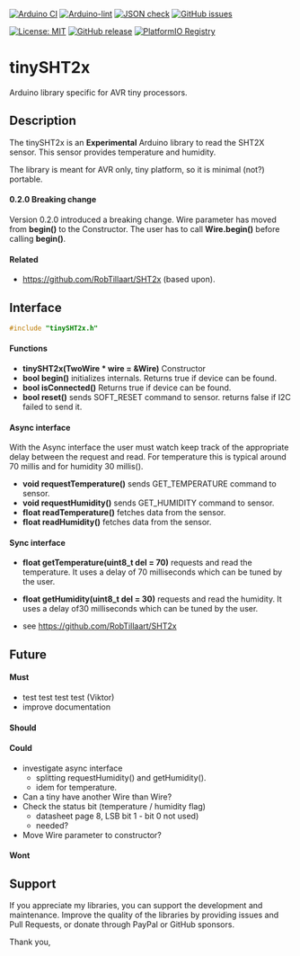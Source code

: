 
[![Arduino CI](https://github.com/RobTillaart/tinySHT2x/workflows/Arduino%20CI/badge.svg)](https://github.com/marketplace/actions/arduino_ci)
[![Arduino-lint](https://github.com/RobTillaart/tinySHT2x/actions/workflows/arduino-lint.yml/badge.svg)](https://github.com/RobTillaart/tinySHT2x/actions/workflows/arduino-lint.yml)
[![JSON check](https://github.com/RobTillaart/tinySHT2x/actions/workflows/jsoncheck.yml/badge.svg)](https://github.com/RobTillaart/tinySHT2x/actions/workflows/jsoncheck.yml)
[![GitHub issues](https://img.shields.io/github/issues/RobTillaart/tinySHT2x.svg)](https://github.com/RobTillaart/tinySHT2x/issues)

[![License: MIT](https://img.shields.io/badge/license-MIT-green.svg)](https://github.com/RobTillaart/tinySHT2x/blob/master/LICENSE)
[![GitHub release](https://img.shields.io/github/release/RobTillaart/tinySHT2x.svg?maxAge=3600)](https://github.com/RobTillaart/tinySHT2x/releases)
[![PlatformIO Registry](https://badges.registry.platformio.org/packages/robtillaart/library/tinySHT2x.svg)](https://registry.platformio.org/libraries/robtillaart/tinySHT2x)


# tinySHT2x

Arduino library specific for AVR tiny processors. 


## Description

The tinySHT2x is an **Experimental** Arduino library to read the SHT2X sensor.
This sensor provides temperature and humidity.

The library is meant for AVR only, tiny platform, so it is minimal (not?) portable.


#### 0.2.0 Breaking change

Version 0.2.0 introduced a breaking change.
Wire parameter has moved from **begin()** to the Constructor.
The user has to call **Wire.begin()** before calling **begin()**.


#### Related

- https://github.com/RobTillaart/SHT2x (based upon).


## Interface

```cpp
#include "tinySHT2x.h"
```

#### Functions

- **tinySHT2x(TwoWire \* wire = &Wire)** Constructor
- **bool begin()** initializes internals. Returns true if device can be found.
- **bool isConnected()** Returns true if device can be found.
- **bool reset()** sends SOFT_RESET command to sensor.
returns false if I2C failed to send it.


#### Async interface

With the Async interface the user must watch keep track of the appropriate
delay between the request and read. 
For temperature this is typical around 70 millis and for humidity 30 millis().

- **void requestTemperature()** sends GET_TEMPERATURE command to sensor.
- **void requestHumidity()** sends GET_HUMIDITY command to sensor.
- **float readTemperature()** fetches data from the sensor.
- **float readHumidity()** fetches data from the sensor.
  
#### Sync interface

- **float getTemperature(uint8_t del = 70)** requests and read the temperature.
It uses a delay of 70 milliseconds which can be tuned by the user.
- **float getHumidity(uint8_t del = 30)**  requests and read the humidity.
It uses a delay of30 milliseconds which can be tuned by the user.
  
- see https://github.com/RobTillaart/SHT2x


## Future

#### Must

- test test test test (Viktor)
- improve documentation

#### Should

#### Could

- investigate async interface
  - splitting requestHumidity() and getHumidity().
  - idem for temperature. 
- Can a tiny have another Wire than Wire?
- Check the status bit (temperature / humidity flag) 
  - datasheet page 8, LSB bit 1 - bit 0 not used)
  - needed?
- Move Wire parameter to constructor?


#### Wont


## Support

If you appreciate my libraries, you can support the development and maintenance.
Improve the quality of the libraries by providing issues and Pull Requests, or
donate through PayPal or GitHub sponsors.

Thank you,
